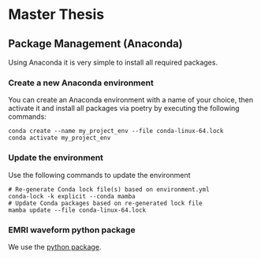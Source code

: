 # Master Thesis

## Package Management (Anaconda)

Using Anaconda it is very simple to install all required packages. 

### Create a new Anaconda environment
You can create an Anaconda environment with a name of your choice, then activate it and install all packages via poetry by executing the following commands:

```
conda create --name my_project_env --file conda-linux-64.lock
conda activate my_project_env
```

### Update the environment
Use the following commands to update the environment
```
# Re-generate Conda lock file(s) based on environment.yml
conda-lock -k explicit --conda mamba
# Update Conda packages based on re-generated lock file
mamba update --file conda-linux-64.lock
```

### EMRI waveform python package
We use the [python package](https://bhptoolkit.org/FastEMRIWaveforms/html/index.html).